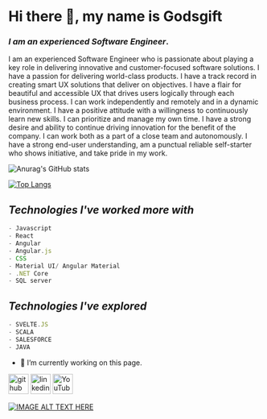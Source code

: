 

#                            Hi there 👋, my name is Godsgift


### *I am an experienced Software Engineer*.


I am an experienced Software Engineer who is passionate about playing a key role in delivering innovative and customer-focused software solutions.
I have a passion for delivering world-class products.
I have a track record in creating smart UX solutions that deliver on objectives.
I have a flair for beautiful and accessible UX that drives users logically through each business process.
I can work independently and remotely and in a dynamic environment.
I have a positive attitude with a willingness to continuously learn new skills.
I can prioritize and manage my own time.
I have a strong desire and ability to continue driving innovation for the benefit of the company.
I can work both as a part of a close team and autonomously.
I have a strong end-user understanding, am a punctual reliable self-starter who shows initiative, and take pride in my work.

![Anurag's GitHub stats](https://github-readme-stats.vercel.app/api?username=giftakari&show_icons=true&count_private=true&theme=radical&count_all_commits=true&langs_count=true&include_all_commits=true)


[![Top Langs](https://github-readme-stats.vercel.app/api/top-langs/?username=giftakari&layout=compact&count_private=true&theme=radical&include_all_commits=true&show_icons)](https://github.com/anuraghazra/github-readme-stats)




## *Technologies I've worked more with*
```js
- Javascript
- React
- Angular
- Angular.js
- CSS 
- Material UI/ Angular Material
- .NET Core 
- SQL server 
```

## *Technologies I've explored* 

```js
- SVELTE.JS
- SCALA
- SALESFORCE 
- JAVA

```
- 🔭 I’m currently working on this page. 


[<img src='https://cdn.jsdelivr.net/npm/simple-icons@3.0.1/icons/github.svg' alt='github' height='40'>](https://github.com/giftakari)  [<img src='https://cdn.jsdelivr.net/npm/simple-icons@3.0.1/icons/linkedin.svg' alt='linkedin' height='40'>](https://www.linkedin.com/in/👑-godsgift-akari-9951b05b/)  [<img src='https://cdn.jsdelivr.net/npm/simple-icons@3.0.1/icons/youtube.svg' alt='YouTube' height='40'>](https://www.youtube.com/channel/UCnGxZBUA1ENEgH0aIcw3LlA)  

[![IMAGE ALT TEXT HERE](http://img.youtube.com/vi/Sy6KRAitsIQ&t=7s/0.jpg)](http://www.youtube.com/watch?v=Sy6KRAitsIQ&t=7s)



